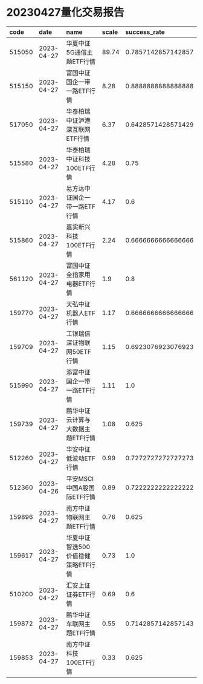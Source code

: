 # 20230427量化交易报告
 | code | date | name | scale | success_rate | 
 | :----- | :----- | :----- | :----- | :----- | 
 | 515050 | 2023-04-27 | 华夏中证5G通信主题ETF行情 | 89.74 | 0.7857142857142857 | 
 | 515150 | 2023-04-27 | 富国中证国企一带一路ETF行情 | 8.28 | 0.8888888888888888 | 
 | 517050 | 2023-04-27 | 华泰柏瑞中证沪港深互联网ETF行情 | 6.37 | 0.6428571428571429 | 
 | 515580 | 2023-04-27 | 华泰柏瑞中证科技100ETF行情 | 4.28 | 0.75 | 
 | 515110 | 2023-04-27 | 易方达中证国企一带一路ETF行情 | 4.17 | 0.6 | 
 | 515860 | 2023-04-27 | 嘉实新兴科技100ETF行情 | 2.24 | 0.6666666666666666 | 
 | 561120 | 2023-04-27 | 富国中证全指家用电器ETF行情 | 1.9 | 0.8 | 
 | 159770 | 2023-04-27 | 天弘中证机器人ETF行情 | 1.17 | 0.6666666666666666 | 
 | 159709 | 2023-04-27 | 工银瑞信深证物联网50ETF行情 | 1.15 | 0.6923076923076923 | 
 | 515990 | 2023-04-27 | 添富中证国企一带一路ETF行情 | 1.11 | 1.0 | 
 | 159739 | 2023-04-27 | 鹏华中证云计算与大数据主题ETF行情 | 1.08 | 0.625 | 
 | 512260 | 2023-04-27 | 华安中证低波动ETF行情 | 0.99 | 0.7272727272727273 | 
 | 512360 | 2023-04-26 | 平安MSCI中国A股国际ETF行情 | 0.89 | 0.7222222222222222 | 
 | 159896 | 2023-04-27 | 南方中证物联网主题ETF行情 | 0.76 | 0.625 | 
 | 159617 | 2023-04-27 | 华夏中证智选500价值稳健策略ETF行情 | 0.73 | 1.0 | 
 | 510200 | 2023-04-27 | 汇安上证证券ETF行情 | 0.69 | 0.6 | 
 | 159872 | 2023-04-27 | 鹏华中证车联网主题ETF行情 | 0.55 | 0.7142857142857143 | 
 | 159853 | 2023-04-27 | 南方中证科技100ETF行情 | 0.33 | 0.625 | 
